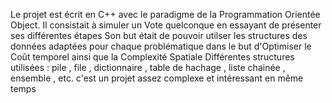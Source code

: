 Le projet est écrit en C++ avec le paradigme de la Programmation Orientée Object.
Il consistait à simuler un Vote quelconque en essayant de présenter ses différentes étapes
Son but était de pouvoir utilser les structures des données adaptées pour chaque problématique dans le but d'Optimiser le Coût temporel ainsi que la Complexité Spatiale
Différentes structures utilisées : pile , file , dictionnaire , table de hachage , liste chainée , ensemble , etc.
c'est un projet assez complexe et intéressant en même temps
